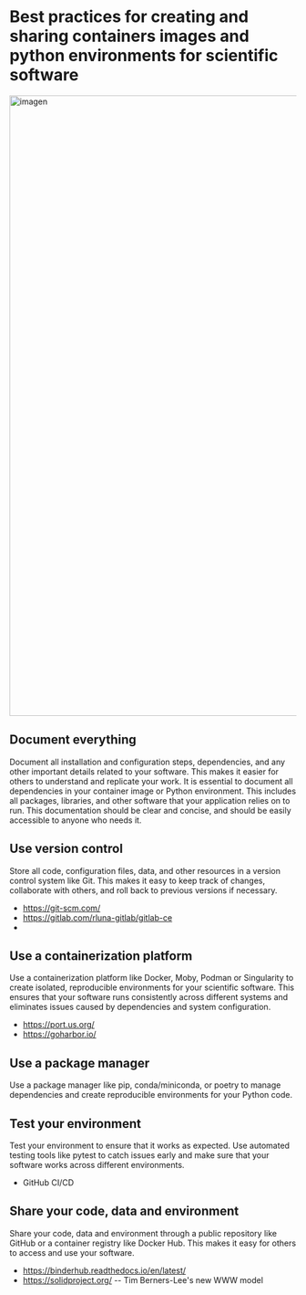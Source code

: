 # Best practices for creating and sharing containers images and python environments for scientific software

<img width="1087" alt="imagen" src="https://user-images.githubusercontent.com/7033451/236948436-89b5fb17-5f28-49bb-b60e-a687483ffe91.png">


## Document everything

Document all installation and configuration steps, dependencies, and any other important details related to your software. This makes it easier for others to understand and replicate your work. It is essential to document all dependencies in your container image or Python environment. This includes all packages, libraries, and other software that your application relies on to run. This documentation should be clear and concise, and should be easily accessible to anyone who needs it.


## Use version control

Store all code, configuration files, data, and other resources in a version control system like Git. This makes it easy to keep track of changes, collaborate with others, and roll back to previous versions if necessary.

- https://git-scm.com/
- https://gitlab.com/rluna-gitlab/gitlab-ce
- 

## Use a containerization platform

Use a containerization platform like Docker, Moby, Podman or Singularity to create isolated, reproducible environments for your scientific software. This ensures that your software runs consistently across different systems and eliminates issues caused by dependencies and system configuration.

- https://port.us.org/
- https://goharbor.io/

## Use a package manager

Use a package manager like pip, conda/miniconda, or poetry to manage dependencies and create reproducible environments for your Python code.


## Test your environment

Test your environment to ensure that it works as expected. Use automated testing tools like pytest to catch issues early and make sure that your software works across different environments.

- GitHub CI/CD

## Share your code, data and environment

Share your code, data and environment through a public repository like GitHub or a container registry like Docker Hub. This makes it easy for others to access and use your software.

- https://binderhub.readthedocs.io/en/latest/
- https://solidproject.org/ -- Tim Berners-Lee's new WWW model

